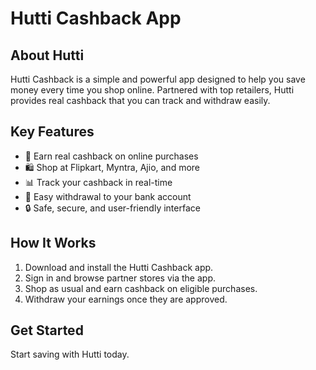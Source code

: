 </head>
<body>

  <h1>Hutti Cashback App</h1>

  <h2>About Hutti</h2>
  <p>Hutti Cashback is a simple and powerful app designed to help you save money every time you shop online. Partnered with top retailers, Hutti provides real cashback that you can track and withdraw easily.</p>

  <h2>Key Features</h2>
  <ul>
    <li>💸 Earn real cashback on online purchases</li>
    <li>🛍️ Shop at Flipkart, Myntra, Ajio, and more</li>
    <li>📊 Track your cashback in real-time</li>
    <li>🏦 Easy withdrawal to your bank account</li>
    <li>🔒 Safe, secure, and user-friendly interface</li>
  </ul>

  <h2>How It Works</h2>
  <ol>
    <li>Download and install the Hutti Cashback app.</li>
    <li>Sign in and browse partner stores via the app.</li>
    <li>Shop as usual and earn cashback on eligible purchases.</li>
    <li>Withdraw your earnings once they are approved.</li>
  </ol>

  <h2>Get Started</h2>
  <p>Start saving with Hutti today.</p>

</body>
</html>
